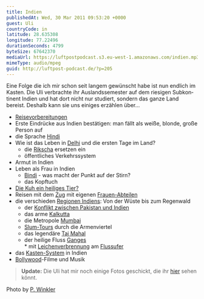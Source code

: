 ```yaml
---
title: Indien
publishedAt: Wed, 30 Mar 2011 09:53:20 +0000
guest: Uli
countryCode: in
latitude: 28.635308
longitude: 77.22496
durationSeconds: 4799
byteSize: 67642370
mediaUrl: https://luftpostpodcast.s3.eu-west-1.amazonaws.com/indien.mp3
mimeType: audio/mpeg
guid: http://luftpost-podcast.de/?p=205
---
```


Eine Folge die ich mir schon seit langem gewünscht habe ist nun endlich im Kasten. Die Uli verbrachte ihr Auslandssemester auf dem riesigen Subkon­tinent Indien und hat dort nicht nur studiert, sondern das ganze Land bereist. Deshalb kann sie uns einiges erzählen über... 
* [Reisevorbereitungen](http://wikitravel.org/de/Indien#Anreise)
* Erste Eindrücke aus Indien bestätigen: man fällt als weiße, blonde, große Person auf
* die Sprache [Hindi](http://de.wikipedia.org/wiki/Hindi)
* Wie ist das Leben in [Delhi](http://farm6.static.flickr.com/5104/5602857219%5Fef54460007%5Fb.jpg) und die ersten Tage im Land?  
   * die [Rikscha](http://de.wikipedia.org/wiki/Rikscha) ersetzen ein  
   * öffentliches Verkehrssystem
* Armut in Indien
* Leben als Frau in Indien  
   * [Bindi](http://de.wikipedia.org/wiki/Bindi) \- was macht der Punkt auf der Stirn?  
   * das Kopftuch
* [Die Kuh ein heiliges Tier?](http://www.rajasthan-indien-reise.de/indien/tiere-heilige-kuh.html)
* Reisen mit dem [Zug](http://diepresse.com/images/uploads//5/f/b/472571/u%5FSymbolbild%5FZug%5Fin%5FIndien.jpg) mit eigenen [Frauen-Abteilen](http://farm6.static.flickr.com/5063/5603445868%5F59ee6d03a7%5Fb.jpg)
* die verschieden [Regionen Indiens](http://iguide.travel/illustrations/India-6.png): Von der Wüste bis zum Regenwald  
   * der [Konflikt zwischen Pakistan und Indien](http://blog.fefe.de/?ts=b36daa29)  
   * das arme [Kalkutta](http://de.wikipedia.org/wiki/Kalkutta)  
   * die Metropole [Mumbai](http://de.wikipedia.org/wiki/Mumbai)  
   * [Slum-Tours](http://www.realitytoursandtravel.com/slumtours.html) durch die Armenviertel  
   * das legendäre [Taj Mahal](http://de.wikipedia.org/wiki/Taj%5FMahal)  
   * der heilige Fluss [Ganges](http://farm6.static.flickr.com/5110/5603441336%5Fda66a6535b%5Fb.jpg)  
         * mit [Leichenverbrennung](http://www.indienerlebnis.de/g11/vaa40.jpg) am [Flussufer](http://www.indienerlebnis.de/g11/bvaa40.html)
* das [Kasten-System](http://www.klett.de/sixcms/media.php/76/kastensystem.jpg) in Indien
* [Bollywood](http://de.wikipedia.org/wiki/Hindi-Film)\-Filme und Musik

> **Update:** Die Uli hat mir noch einige Fotos geschickt, die ihr [hier](http://www.flickr.com/photos/danielbuechele/sets/72157626336273645/detail/ "Flickr Fotoalbum") sehen könnt.

Photo by [P. Winkler](http://www.flickr.com/photos/pwinker/)
